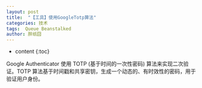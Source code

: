 ```yaml
---
layout: post
title:  "【工具】使用GoogleTotp算法"
categories: 技术
tags:  Queue Beanstalked
author: 胖纸囧
---
```


* content
{:toc}

Google Authenticator 使用 TOTP (基于时间的一次性密码) 算法来实现二次验证。TOTP 算法基于时间戳和共享密钥，生成一个动态的、有时效性的密码，用于验证用户身份。﻿


